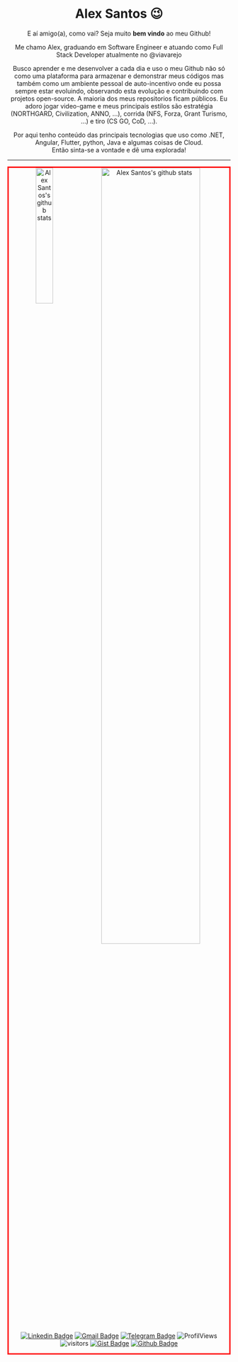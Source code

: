 <h1 align="center"> Alex Santos 😉 </h1>

<p align="center">
  E aí amigo(a), como vai? Seja muito <b>bem vindo</b> ao meu Github!
<p/>

<p align="center">
Me chamo Alex, graduando em Software Engineer e atuando como Full Stack Developer atualmente no @viavarejo 
</p>

<p align="center">
Busco aprender e me desenvolver a cada dia e uso o meu Github não só como uma plataforma para armazenar e demonstrar meus códigos mas também como um ambiente pessoal de auto-incentivo onde eu possa sempre estar evoluindo, observando esta evolução e contribuindo com projetos open-source. A maioria dos meus repositorios ficam públicos.
Eu adoro jogar video-game e meus principais estilos são estratégia (NORTHGARD, Civilization, ANNO, ...), corrida (NFS, Forza, Grant Turismo, ...) e tiro (CS GO, CoD, ...). 
<p/>

<p align="center">
Por aqui tenho conteúdo das principais tecnologias que uso como .NET, Angular, Flutter, python, Java e algumas coisas de Cloud.<br>
Então sinta-se a vontade e dê uma explorada!
<p/>

---

<div style="diplay:flex; border: 3px solid red" align="center">
<!--  <img width="30%" align="right" alt="Github Image" src="https://media.giphy.com/media/fwbZnTftCXVocKzfxR/giphy.gif"/> -->

<img width="28%" align="top" alt="Alex Santos's github stats" src="https://github-readme-stats.vercel.app/api/top-langs/?username=alexssantos&count_private=true&theme=dracula">
  
<img width="67%" alt="Alex Santos's github stats" src="https://github-readme-stats.vercel.app/api?username=alexssantos&show_icons=true&theme=tokyonight" />
  
<div/>

[![Linkedin Badge](https://img.shields.io/badge/-LinkedIn-blue?style=flat-square&logo=Linkedin&logoColor=white&link=https://www.linkedin.com/in/alexssantos/)](https://www.linkedin.com/in/alexssantos/)
[![Gmail Badge](https://img.shields.io/badge/-Gmail-c14438?style=flat-square&logo=Gmail&logoColor=white&link=mailto:arkanjo.alex@hotmail.com)](mailto:arkanjo.alex@hotmail.com)
[![Telegram Badge](https://img.shields.io/badge/-Telegram-1ca0f1?style=flat-square&labelColor=1ca0f1&logo=telegram&logoColor=white&link=https://t.me/alexssantos0/)](https://t.me/alexssantos0/)
<img alt="ProfilViews" src="https://views.whatilearened.today/views/github/duartecgustavo/duartecgustavo.svg" />
<img alt="visitors" src="https://visitor-badge.glitch.me/badge?page_id=duartecgustavo.duartecgustavo" />
[![Gist Badge](https://img.shields.io/badge/-Gist-555859?style=flat-square&logo=Github&logoColor=white&link=https://gist.github.com/alexssantos)](https://gist.github.com/alexssantos)
[![Github Badge](https://img.shields.io/badge/-Github-000?style=flat-square&logo=Github&logoColor=white&link=https://github.com/alexssantos)](https://github.com/alexssantos)

<!--
**alexssantos/alexssantos** is a ✨ _special_ ✨ repository because its `README.md` (this file) appears on your GitHub profile.

Here are some ideas to get you started:

- 🔭 I’m currently working on ...
- 🌱 I’m currently learning ...
- 👯 I’m looking to collaborate on ...
- 🤔 I’m looking for help with ...
- 💬 Ask me about ...
- 📫 How to reach me: ...
- 😄 Pronouns: ...
- ⚡ Fun fact: ...
-->
